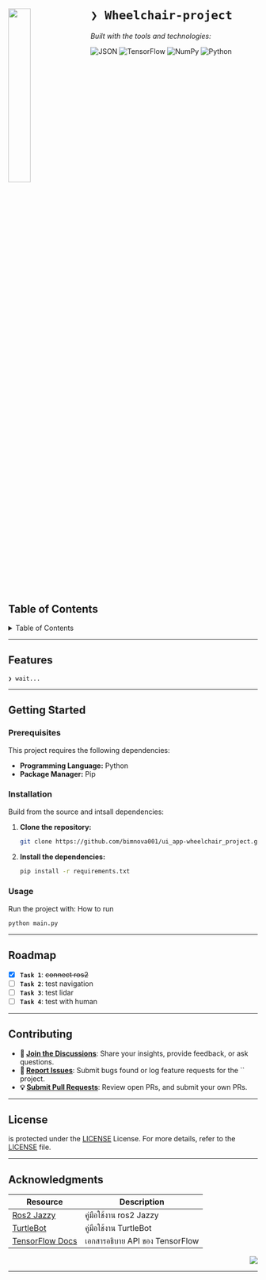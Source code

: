 <div id="top">

<!-- HEADER STYLE: COMPACT -->
<img src="logo/cisat-remove.ico" width="30%" align="left" style="margin-right: 15px">

# <code>❯ Wheelchair-project</code>
<em></em>

<!-- BADGES -->
<!-- local repository, no metadata badges. -->

<em>Built with the tools and technologies:</em>

<img src="https://img.shields.io/badge/JSON-000000.svg?style=flat-square&logo=JSON&logoColor=white" alt="JSON">
<img src="https://img.shields.io/badge/TensorFlow-FF6F00.svg?style=flat-square&logo=TensorFlow&logoColor=white" alt="TensorFlow">
<img src="https://img.shields.io/badge/NumPy-013243.svg?style=flat-square&logo=NumPy&logoColor=white" alt="NumPy">
<img src="https://img.shields.io/badge/Python-3776AB.svg?style=flat-square&logo=Python&logoColor=white" alt="Python">

<br clear="left"/>

## Table of Contents

<details>
<summary>Table of Contents</summary>

- [Table of Contents](#table-of-contents)
- [Features](#features)
- [Contributing](#contributing)
- [License](#license)
- [Acknowledgments](#acknowledgments)

</details>

---


## Features

<code>❯ wait...</code>

---


## Getting Started

### Prerequisites

This project requires the following dependencies:

- **Programming Language:** Python
- **Package Manager:** Pip

### Installation

Build  from the source and intsall dependencies:

1. **Clone the repository:**

    ```sh
    git clone https://github.com/bimnova001/ui_app-wheelchair_project.git
    ```

2. **Install the dependencies:**

	```sh
	pip install -r requirements.txt
	```

### Usage

Run the project with:
How to run 
```sh
python main.py
```

---

## Roadmap

- [X] **`Task 1`**: <strike>connect ros2</strike>
- [ ] **`Task 2`**: test navigation
- [ ] **`Task 3`**: test lidar
- [ ] **`Task 4`**: test with human

---

## Contributing

- **💬 [Join the Discussions](https://LOCAL///discussions)**: Share your insights, provide feedback, or ask questions.
- **🐛 [Report Issues](https://LOCAL///issues)**: Submit bugs found or log feature requests for the `` project.
- **💡 [Submit Pull Requests](https://LOCAL///blob/main/CONTRIBUTING.md)**: Review open PRs, and submit your own PRs.


---

## License

 is protected under the [LICENSE](https://choosealicense.com/licenses) License. For more details, refer to the [LICENSE](https://choosealicense.com/licenses/) file.

---

## Acknowledgments

| Resource | Description |
|----------|-------------|
| [Ros2 Jazzy ](https://docs.ros.org/en/jazzy/index.html) | คู่มือใช้งาน ros2 Jazzy |
| [ TurtleBot ](https://emanual.robotis.com/docs/en/platform/turtlebot3/overview/#overview) | คู่มือใช้งาน TurtleBot |
| [TensorFlow Docs](https://www.tensorflow.org/api_docs) | เอกสารอธิบาย API ของ TensorFlow |

<div align="right">

[![][back-to-top]](#top)

</div>


[back-to-top]: https://img.shields.io/badge/-BACK_TO_TOP-151515?style=flat-square


---
